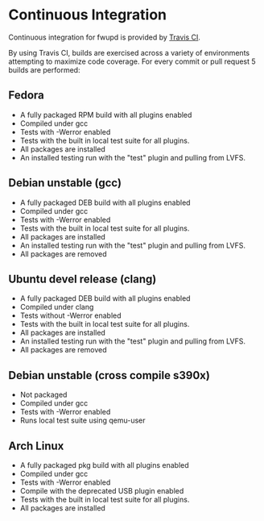 Continuous Integration
======================
Continuous integration for fwupd is provided by [Travis CI](https://travis-ci.org/hughsie/fwupd).

By using Travis CI, builds are exercised across a variety of environments attempting to maximize code coverage.
For every commit or pull request 5 builds are performed:

Fedora
------

* A fully packaged RPM build with all plugins enabled
* Compiled under gcc
* Tests with -Werror enabled
* Tests with the built in local test suite for all plugins.
* All packages are installed
* An installed testing run with the "test" plugin and pulling from LVFS.

Debian unstable (gcc)
------

* A fully packaged DEB build with all plugins enabled
* Compiled under gcc
* Tests with -Werror enabled
* Tests with the built in local test suite for all plugins.
* All packages are installed
* An installed testing run with the "test" plugin and pulling from LVFS.
* All packages are removed

Ubuntu devel release (clang)
------

* A fully packaged DEB build with all plugins enabled
* Compiled under clang
* Tests without -Werror enabled
* Tests with the built in local test suite for all plugins.
* All packages are installed
* An installed testing run with the "test" plugin and pulling from LVFS.
* All packages are removed

Debian unstable (cross compile s390x)
------

* Not packaged
* Compiled under gcc
* Tests with -Werror enabled
* Runs local test suite using qemu-user

Arch Linux
----------

* A fully packaged pkg build with all plugins enabled
* Compiled under gcc
* Tests with -Werror enabled
* Compile with the deprecated USB plugin enabled
* Tests with the built in local test suite for all plugins.
* All packages are installed

